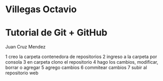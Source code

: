 # Villegas Octavio
# Tutorial de Git + GitHub
Juan Cruz Mendez

1 creo la carpeta contenedora de repositorios
2 ingreso a la carpeta por consola
3 en carpeta clono el repositorio
4 hago los cambios, modificar, borrar o agregar
5 agrego cambios
6 commitear cambios
7 subir al repositorio web

